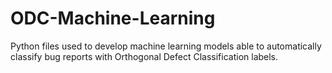 # ODC-Machine-Learning

Python files used to develop machine learning models able to automatically classify bug reports with Orthogonal Defect Classification labels.
